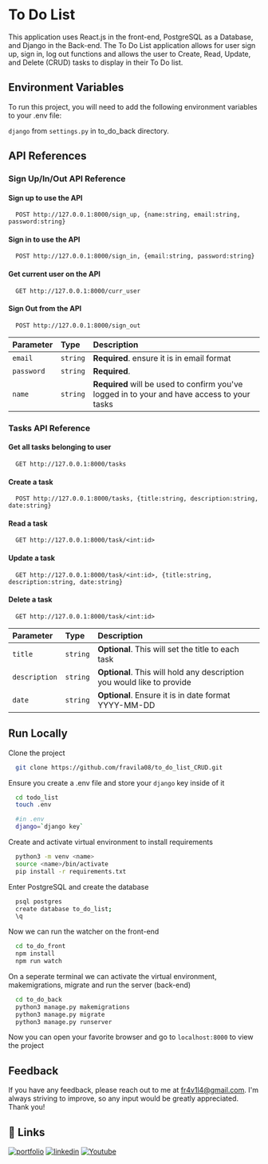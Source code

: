 
# To Do List 

This application uses React.js in the front-end, PostgreSQL as a 
Database, and Django in the Back-end. The To Do List application
allows for user sign up, sign in, log out functions and allows the
user to Create, Read, Update, and Delete (CRUD) tasks to display in their 
To Do list.


## Environment Variables

To run this project, you will need to add the following environment variables to your .env file:

`django` from `settings.py` in to_do_back directory.



## API References

### Sign Up/In/Out API Reference

#### Sign up to use the API

```
  POST http://127.0.0.1:8000/sign_up, {name:string, email:string, password:string}
```

#### Sign in to use the API

```
  POST http://127.0.0.1:8000/sign_in, {email:string, password:string}
```

#### Get current user on the API

```
  GET http://127.0.0.1:8000/curr_user
```

#### Sign Out from the API

```
  POST http://127.0.0.1:8000/sign_out
```
| Parameter | Type     | Description                |
| :-------- | :------- | :------------------------- |
| `email` | `string` | **Required**. ensure it is in email format |
| `password` | `string` | **Required**.   |
| `name` | `string` | **Required** will be used to confirm you've logged in to your and have access to your tasks |

### Tasks API Reference

#### Get all tasks belonging to user

```
  GET http://127.0.0.1:8000/tasks
```

#### Create a task

```
  POST http://127.0.0.1:8000/tasks, {title:string, description:string, date:string}
```

#### Read a task

```
  GET http://127.0.0.1:8000/task/<int:id>
```

#### Update a task

```
  GET http://127.0.0.1:8000/task/<int:id>, {title:string, description:string, date:string}
```

#### Delete a task

```
  GET http://127.0.0.1:8000/task/<int:id>
```


| Parameter | Type     | Description                |
| :-------- | :------- | :------------------------- |
| `title` | `string` | **Optional**. This will set the title to each task |
| `description` | `string` | **Optional**. This will hold any description you would like to provide  |
| `date` | `string` | **Optional**. Ensure it is in date format  YYYY-MM-DD|




## Run Locally

Clone the project

```bash
  git clone https://github.com/fravila08/to_do_list_CRUD.git
```

Ensure you create a .env file and store your `django` key inside of it

```bash
  cd todo_list
  touch .env

  #in .env
  django=`django key`
```

Create and activate virtual environment to install requirements

```bash
  python3 -m venv <name>
  source <name>/bin/activate
  pip install -r requirements.txt
```

Enter PostgreSQL and create the database

```bash
  psql postgres
  create database to_do_list;
  \q
```

Now we can run the watcher on the front-end

```bash
  cd to_do_front
  npm install
  npm run watch
```

On a seperate terminal we can activate the virtual environment, makemigrations, migrate 
and run the server (back-end)

```bash
  cd to_do_back
  python3 manage.py makemigrations
  python3 manage.py migrate
  python3 manage.py runserver
```
Now you can open your favorite browser and go to `localhost:8000` to view the project



## Feedback

If you have any feedback, please reach out to me at fr4v1l4@gmail.com. I'm always striving to improve, so any input would be greatly appreciated. Thank you!

## 🔗 Links
[![portfolio](https://img.shields.io/badge/my_portfolio-000?style=for-the-badge&logo=ko-fi&logoColor=white)](https://favilas-portfolio.com/)
[![linkedin](https://img.shields.io/badge/linkedin-0A66C2?style=for-the-badge&logo=linkedin&logoColor=white)](https://www.linkedin.com/in/francisco-r-avila)
[![Youtube](https://img.shields.io/badge/youtube-C4302B?style=for-the-badge&logo=youtube&logoColor=white)](https://youtube.com/@code_7887)

